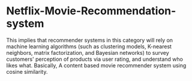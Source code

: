 # Netflix-Movie-Recommendation-system
This implies that recommender systems in this category will rely on machine learning algorithms (such as clustering models, K-nearest neighbors, matrix factorization, and Bayesian networks) to survey customers' perception of products via user rating, and understand who likes what.
Basically, A content based movie recommender system using cosine similarity.

